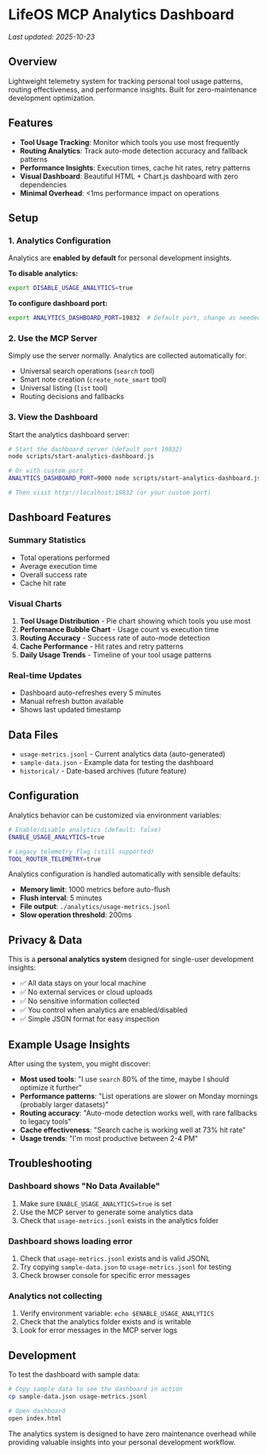# LifeOS MCP Analytics Dashboard

*Last updated: 2025-10-23*

## Overview

Lightweight telemetry system for tracking personal tool usage patterns, routing effectiveness, and performance insights. Built for zero-maintenance development optimization.

## Features

- **Tool Usage Tracking**: Monitor which tools you use most frequently
- **Routing Analytics**: Track auto-mode detection accuracy and fallback patterns
- **Performance Insights**: Execution times, cache hit rates, retry patterns
- **Visual Dashboard**: Beautiful HTML + Chart.js dashboard with zero dependencies
- **Minimal Overhead**: <1ms performance impact on operations

## Setup

### 1. Analytics Configuration

Analytics are **enabled by default** for personal development insights.

**To disable analytics:**

```bash
export DISABLE_USAGE_ANALYTICS=true
```

**To configure dashboard port:**

```bash
export ANALYTICS_DASHBOARD_PORT=19832  # Default port, change as needed
```

### 2. Use the MCP Server

Simply use the server normally. Analytics are collected automatically for:

- Universal search operations (`search` tool)
- Smart note creation (`create_note_smart` tool)
- Universal listing (`list` tool)
- Routing decisions and fallbacks

### 3. View the Dashboard

Start the analytics dashboard server:

```bash
# Start the dashboard server (default port 19832)
node scripts/start-analytics-dashboard.js

# Or with custom port
ANALYTICS_DASHBOARD_PORT=9000 node scripts/start-analytics-dashboard.js

# Then visit http://localhost:19832 (or your custom port)
```

## Dashboard Features

### Summary Statistics

- Total operations performed
- Average execution time
- Overall success rate
- Cache hit rate

### Visual Charts

1. **Tool Usage Distribution** - Pie chart showing which tools you use most
2. **Performance Bubble Chart** - Usage count vs execution time
3. **Routing Accuracy** - Success rate of auto-mode detection
4. **Cache Performance** - Hit rates and retry patterns
5. **Daily Usage Trends** - Timeline of your tool usage patterns

### Real-time Updates

- Dashboard auto-refreshes every 5 minutes
- Manual refresh button available
- Shows last updated timestamp

## Data Files

- `usage-metrics.jsonl` - Current analytics data (auto-generated)
- `sample-data.json` - Example data for testing the dashboard
- `historical/` - Date-based archives (future feature)

## Configuration

Analytics behavior can be customized via environment variables:

```bash
# Enable/disable analytics (default: false)
ENABLE_USAGE_ANALYTICS=true

# Legacy telemetry flag (still supported)
TOOL_ROUTER_TELEMETRY=true
```

Analytics configuration is handled automatically with sensible defaults:

- **Memory limit**: 1000 metrics before auto-flush
- **Flush interval**: 5 minutes
- **File output**: `./analytics/usage-metrics.jsonl`
- **Slow operation threshold**: 200ms

## Privacy & Data

This is a **personal analytics system** designed for single-user development insights:

- ✅ All data stays on your local machine
- ✅ No external services or cloud uploads
- ✅ No sensitive information collected
- ✅ You control when analytics are enabled/disabled
- ✅ Simple JSON format for easy inspection

## Example Usage Insights

After using the system, you might discover:

- **Most used tools**: "I use `search` 80% of the time, maybe I should optimize it further"
- **Performance patterns**: "List operations are slower on Monday mornings (probably larger datasets)"
- **Routing accuracy**: "Auto-mode detection works well, with rare fallbacks to legacy tools"
- **Cache effectiveness**: "Search cache is working well at 73% hit rate"
- **Usage trends**: "I'm most productive between 2-4 PM"

## Troubleshooting

### Dashboard shows "No Data Available"

1. Make sure `ENABLE_USAGE_ANALYTICS=true` is set
2. Use the MCP server to generate some analytics data
3. Check that `usage-metrics.jsonl` exists in the analytics folder

### Dashboard shows loading error

1. Check that `usage-metrics.jsonl` exists and is valid JSONL
2. Try copying `sample-data.json` to `usage-metrics.jsonl` for testing
3. Check browser console for specific error messages

### Analytics not collecting

1. Verify environment variable: `echo $ENABLE_USAGE_ANALYTICS`
2. Check that the analytics folder exists and is writable
3. Look for error messages in the MCP server logs

## Development

To test the dashboard with sample data:

```bash
# Copy sample data to see the dashboard in action
cp sample-data.json usage-metrics.jsonl

# Open dashboard
open index.html
```

The analytics system is designed to have zero maintenance overhead while providing valuable insights into your personal development workflow.
